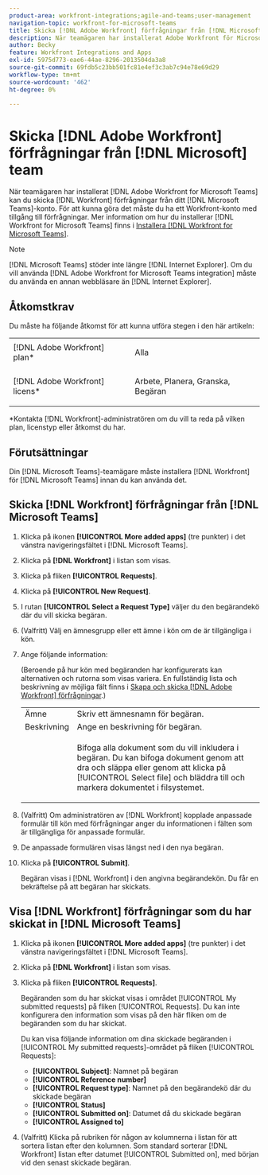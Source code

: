 ```yaml
---
product-area: workfront-integrations;agile-and-teams;user-management
navigation-topic: workfront-for-microsoft-teams
title: Skicka [!DNL Adobe Workfront] förfrågningar från [!DNL Microsoft] team
description: När teamägaren har installerat Adobe Workfront för Microsoft Teams kan du skicka in Workfront-förfrågningar från ditt Microsoft Teams-konto. För att kunna göra det måste du ha ett Workfront-konto med tillgång till förfrågningar. Mer information om hur du installerar Workfront för Microsoft Teams finns i Installera Workfront för Microsoft Teams.
author: Becky
feature: Workfront Integrations and Apps
exl-id: 5975d773-eae6-44ae-8296-2013504da3a8
source-git-commit: 69fdb5c23bb501fc81e4ef3c3ab7c94e78e69d29
workflow-type: tm+mt
source-wordcount: '462'
ht-degree: 0%

---
```


# Skicka [!DNL Adobe Workfront] förfrågningar från [!DNL Microsoft] team

<!--

>[!NOTE]
>
>As of July 1, 2025, Microsoft will remove support for the Classic Teams desktop app. As a result, the Workfront integration with Microsoft Teams will not be supported after the Classic Teams desktop app is no longer available.

-->

När teamägaren har installerat [!DNL Adobe Workfront for Microsoft Teams] kan du skicka [!DNL Workfront] förfrågningar från ditt [!DNL Microsoft Teams]-konto. För att kunna göra det måste du ha ett Workfront-konto med tillgång till förfrågningar. Mer information om hur du installerar [!DNL Workfront for Microsoft Teams] finns i [Installera [!DNL Workfront for Microsoft Teams]](../../workfront-integrations-and-apps/using-workfront-with-microsoft-teams/install-workfront-ms-teams.md).

>[!NOTE]
>
>[!DNL Microsoft Teams] stöder inte längre [!DNL Internet Explorer]. Om du vill använda [!DNL Adobe Workfront for Microsoft Teams integration] måste du använda en annan webbläsare än [!DNL Internet Explorer].


## Åtkomstkrav

Du måste ha följande åtkomst för att kunna utföra stegen i den här artikeln:

<table style="table-layout:auto"> 
 <col> 
 <col> 
 <tbody> 
  <tr> 
   <td role="rowheader">[!DNL Adobe Workfront] plan*</td> 
   <td> <p>Alla</p> </td> 
  </tr> 
  <tr> 
   <td role="rowheader">[!DNL Adobe Workfront] licens*</td> 
   <td> <p>Arbete, Planera, Granska, Begäran</p> </td> 
  </tr> 
 </tbody> 
</table>

&#42;Kontakta [!DNL Workfront]-administratören om du vill ta reda på vilken plan, licenstyp eller åtkomst du har.

## Förutsättningar

Din [!DNL Microsoft Teams]-teamägare måste installera [!DNL Workfront] för [!DNL Microsoft Teams] innan du kan använda det.

## Skicka [!DNL Workfront] förfrågningar från [!DNL Microsoft Teams]

1. Klicka på ikonen **[!UICONTROL More added apps]** (tre punkter) i det vänstra navigeringsfältet i [!DNL Microsoft Teams].

1. Klicka på **[!DNL Workfront]** i listan som visas.
1. Klicka på fliken **[!UICONTROL Requests]**.
1. Klicka på **[!UICONTROL New Request]**.
1. I rutan **[!UICONTROL Select a Request Type]** väljer du den begärandekö där du vill skicka begäran.
1. (Valfritt) Välj en ämnesgrupp eller ett ämne i kön om de är tillgängliga i kön.
1. Ange följande information:

   (Beroende på hur kön med begäranden har konfigurerats kan alternativen och rutorna som visas variera. En fullständig lista och beskrivning av möjliga fält finns i [Skapa och skicka [!DNL Adobe Workfront] förfrågningar](../../manage-work/requests/create-requests/create-submit-requests.md).)

   <table style="table-layout:auto"> 
    <col> 
    <col> 
    <tbody> 
     <tr> 
      <td role="rowheader">Ämne</td> 
      <td>Skriv ett ämnesnamn för begäran.</td> 
     </tr> 
     <tr> 
      <td role="rowheader">Beskrivning</td> 
      <td>Ange en beskrivning för begäran.</td> 
     </tr> 
     <tr> 
      <td role="rowheader"> </td> 
      <td> <p>Bifoga alla dokument som du vill inkludera i begäran. Du kan bifoga dokument genom att dra och släppa eller genom att klicka på [!UICONTROL Select file] och bläddra till och markera dokumentet i filsystemet.</p> </td> 
     </tr> 
    </tbody> 
   </table>

1. (Valfritt) Om administratören av [!DNL Workfront] kopplade anpassade formulär till kön med förfrågningar anger du informationen i fälten som är tillgängliga för anpassade formulär.
1. De anpassade formulären visas längst ned i den nya begäran.
1. Klicka på **[!UICONTROL Submit]**.

   Begäran visas i [!DNL Workfront] i den angivna begärandekön. Du får en bekräftelse på att begäran har skickats.

## Visa [!DNL Workfront] förfrågningar som du har skickat in [!DNL Microsoft Teams]

1. Klicka på ikonen **[!UICONTROL More added apps]** (tre punkter) i det vänstra navigeringsfältet i [!DNL Microsoft Teams].

1. Klicka på **[!DNL Workfront]** i listan som visas.
1. Klicka på fliken **[!UICONTROL Requests]**.

   Begäranden som du har skickat visas i området [!UICONTROL My submitted requests] på fliken [!UICONTROL Requests]. Du kan inte konfigurera den information som visas på den här fliken om de begäranden som du har skickat.

   Du kan visa följande information om dina skickade begäranden i [!UICONTROL My submitted requests]-området på fliken [!UICONTROL Requests]:

   * **[!UICONTROL Subject]**: Namnet på begäran
   * **[!UICONTROL Reference number]**
   * **[!UICONTROL Request type]**: Namnet på den begärandekö där du skickade begäran
   * **[!UICONTROL Status]**
   * **[!UICONTROL Submitted on]**: Datumet då du skickade begäran
   * **[!UICONTROL Assigned to]**

1. (Valfritt) Klicka på rubriken för någon av kolumnerna i listan för att sortera listan efter den kolumnen. Som standard sorterar [!DNL Workfront] listan efter datumet [!UICONTROL Submitted on], med början vid den senast skickade begäran.
